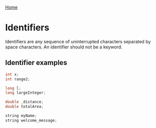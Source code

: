 [Home](https://github.com/puckowski/concert7)

# Identifiers

Identifiers are any sequence of uninterrupted characters separated by space characters. An identifier should not be a keyword.

## Identifier examples

```cpp
int x;
int range2;

long l;
long largeInteger;

double _distance;
double totalArea;

string myName;
string welcome_message;
```
